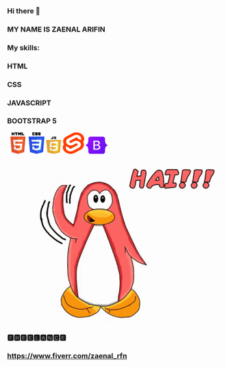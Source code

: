 ### Hi there 👋

### MY NAME IS ZAENAL ARIFIN

### My skills:
### HTML
### CSS
### JAVASCRIPT
### BOOTSTRAP 5
<img src="https://github.com/zaenalrfn/zaenalrfn/blob/main/HTML_Logo.png" width="50" height="50"><img src="https://github.com/zaenalrfn/zaenalrfn/blob/main/1200px-CSS3_logo_and_wordmark.svg.png" width="37" height="50">
<img src="https://github.com/zaenalrfn/zaenalrfn/blob/main/1200px-Javascript-shield.svg.png" width="35" height="40">
<img src="https://github.com/zaenalrfn/zaenalrfn/blob/main/Svelte_Logo.svg" height="50" width="50">
<img src="https://github.com/zaenalrfn/zaenalrfn/blob/main/bootstrap-logo.svg" width="50" height="40"></br></br>
<img src="https://github.com/zaenalrfn/zaenalrfn/blob/main/hai-penguin.gif">


### 🅵🆁🅴🅴🅻🅰🅽🅲🅴
### https://www.fiverr.com/zaenal_rfn
